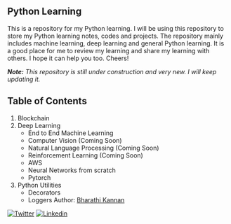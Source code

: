 ## Python Learning

This is a repository for my Python learning. I will be using this repository to store my Python learning notes, codes and projects. The repository mainly includes machine learning, deep learning and general Python learning. It is a good place for me to review my learning and share my learning with others. I hope it can help you too. Cheers!

***Note:*** *This repository is still under construction and very new. I will keep updating it.*

## Table of Contents
1. Blockchain
2. Deep Learning
    - End to End Machine Learning
    - Computer Vision (Coming Soon)
    - Natural Language Processing (Coming Soon)
    - Reinforcement Learning (Coming Soon)
    - AWS
    - Neural Networks from scratch
    - Pytorch
3. Python Utilities
    -  Decorators
    - Loggers
Author: [Bharathi Kannan](https://bharathikannan.github.io/)

[![Twitter](https://img.shields.io/twitter/follow/bharathikannan?style=social)](https://twitter.com/bharathik_n)
[![Linkedin](https://img.shields.io/badge/-bharathikannann-blue?style=flat-square&logo=Linkedin&logoColor=white&link=https://www.linkedin.com/in/bharathikannann/)](https://www.linkedin.com/in/bharathikannann/)